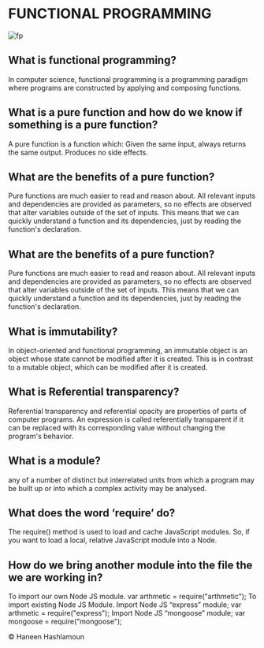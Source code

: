 # FUNCTIONAL PROGRAMMING
![fp](https://www.xenonstack.com/hubfs/xenonstack-functional-programming.png)


## What is functional programming?
In computer science, functional programming is a programming paradigm where programs are constructed by applying and composing functions.

## What is a pure function and how do we know if something is a pure function?
A pure function is a function which: Given the same input, always returns the same output. Produces no side effects.

## What are the benefits of a pure function?
Pure functions are much easier to read and reason about. All relevant inputs and dependencies are provided as parameters, so no effects are observed that alter variables outside of the set of inputs. This means that we can quickly understand a function and its dependencies, just by reading the function's declaration.

## What are the benefits of a pure function?
Pure functions are much easier to read and reason about. All relevant inputs and dependencies are provided as parameters, so no effects are observed that alter variables outside of the set of inputs. This means that we can quickly understand a function and its dependencies, just by reading the function's declaration.

## What is immutability?
In object-oriented and functional programming, an immutable object is an object whose state cannot be modified after it is created. This is in contrast to a mutable object, which can be modified after it is created.

## What is Referential transparency?
Referential transparency and referential opacity are properties of parts of computer programs. An expression is called referentially transparent if it can be replaced with its corresponding value without changing the program's behavior.

## What is a module?
any of a number of distinct but interrelated units from which a program may be built up or into which a complex activity may be analysed.

## What does the word ‘require’ do?
The require() method is used to load and cache JavaScript modules. So, if you want to load a local, relative JavaScript module into a Node.

## How do we bring another module into the file the we are working in?
To import our own Node JS module. var arthmetic = require("arthmetic");
To import existing Node JS Module. Import Node JS “express” module; var arthmetic = require("express"); Import Node JS “mongoose” module; var mongoose = require("mongoose");

© Haneen Hashlamoun